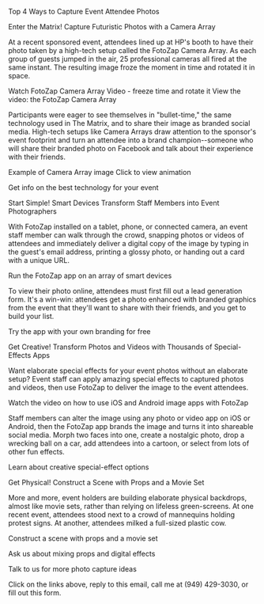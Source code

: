
 
Top 4 Ways to Capture Event Attendee Photos
 
Enter the Matrix! Capture Futuristic Photos with a Camera Array
 
At a recent sponsored event, attendees lined up at HP's booth to have their photo taken by a high-tech setup called the FotoZap Camera Array. As each group of guests jumped in the air, 25 professional cameras all fired at the same instant. The resulting image froze the moment in time and rotated it in space.

 
Watch FotoZap Camera Array Video - freeze time and rotate it
View the video: the FotoZap Camera Array
 
Participants were eager to see themselves in "bullet-time," the same technology used in The Matrix, and to share their image as branded social media. High-tech setups like Camera Arrays draw attention to the sponsor's event footprint and turn an attendee into a brand champion--someone who will share their branded photo on Facebook and talk about their experience with their friends.

 
 Example of Camera Array image
Click to view animation
 
Get info on the best technology for your event
 

Start Simple! Smart Devices Transform Staff Members into Event Photographers
 
With FotoZap installed on a tablet, phone, or connected camera, an event staff member can walk through the crowd, snapping photos or videos of attendees and immediately deliver a digital copy of the image by typing in the guest's email address, printing a glossy photo, or handing out a card with a unique URL.

 
Run the FotoZap app on an array of smart devices
 
To view their photo online, attendees must first fill out a lead generation form. It's a win-win: attendees get a photo enhanced with branded graphics from the event that they'll want to share with their friends, and you get to build your list.

 
Try the app with your own branding for free
 

Get Creative! Transform Photos and Videos with Thousands of Special-Effects Apps
 
Want elaborate special effects for your event photos without an elaborate setup? Event staff can apply amazing special effects to captured photos and videos, then use FotoZap to deliver the image to the event attendees.

 
Watch the video on how to use iOS and Android image apps with FotoZap
 
Staff members can alter the image using any photo or video app on iOS or Android, then the FotoZap app brands the image and turns it into shareable social media. Morph two faces into one, create a nostalgic photo, drop a wrecking ball on a car, add attendees into a cartoon, or select from lots of other fun effects.

 
Learn about creative special-effect options
 

Get Physical! Construct a Scene with Props and a Movie Set
 
More and more, event holders are building elaborate physical backdrops, almost like movie sets, rather than relying on lifeless green-screens. At one recent event, attendees stood next to a crowd of mannequins holding protest signs. At another, attendees milked a full-sized plastic cow.

 
Construct a scene with props and a movie set
 
Ask us about mixing props and digital effects
 

Talk to us for more photo capture ideas
 
Click on the links above, reply to this email, call me at (949) 429-3030, or fill out this form.
